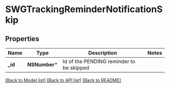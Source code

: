 # SWGTrackingReminderNotificationSkip

## Properties
Name | Type | Description | Notes
------------ | ------------- | ------------- | -------------
**_id** | **NSNumber*** | Id of the PENDING reminder to be skipped | 

[[Back to Model list]](../README.md#documentation-for-models) [[Back to API list]](../README.md#documentation-for-api-endpoints) [[Back to README]](../README.md)


